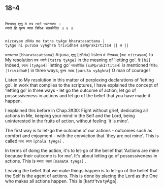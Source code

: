 ## 18-4


```shloka-sa

निश्चयम् शृणु मे तत्र त्यागे भरतसत्तम ।
त्यागो हि पुरुष व्याघ्र त्रिविधः संप्रकीर्तितः ॥ ४ ॥

```
```shloka-sa-hk

nizcayam zRNu me tatra tyAge bharatasattama |
tyAgo hi puruSa vyAghra trividhaH saMprakIrtitaH || 4 ||

```
`भरतसत्तम` `[bharatasattama]` Arjuna, `शृणु` `[zRNu]` listen `मे निश्चयम्` `[me nizcayam]` to My resolution `तत्र त्यागे` `[tatra tyAge]` in the meaning of 'letting go'. `हि` `[hi]` Indeed, `त्यागः` `[tyAgaH]` 'letting go' `संप्रकीर्तितः` `[saMprakIrtitaH]` is mentioned `त्रिविधः` `[trividhaH]` in three ways, `पुरुष व्याघ्र` `[puruSa vyAghra]` O man of courage!

<a name='letting_go'></a>
Listen to My resolution in this matter of perplexing declarations of 'letting go'. In work that complies to the scriptures, I have explained the concept of 'letting go' in three ways - let go the outcome of action, let go of possessiveness in actions and let go of the belief that you have made it happen. 

I explained this before in Chap.3#30: Fight without grief, dedicating all actions in Me, keeping your mind in the Self and the Lord, being uninterested in the fruits of action, without feeling 'it is mine'. 




The first way is to let-go the outcome of our actions - outcomes such as comfort and enjoyment - with the conviction that 'they are not mine'. This is called 
`फल त्याग` `[phala tyAga]`
.

In terms of doing the action, it's to let-go of the belief that 'Actions are mine because their outcome is for me'. It's about letting go of possessiveness in actions. This is 
`ममता त्याग` `[mamatA tyAga]`
.

Leaving the belief that we make things happen is to let-go of the belief that the Self is the agent of actions. This is done by placing the Lord as the One who makes all actions happen. This is [kartr'tva tyAga].


